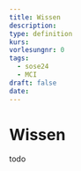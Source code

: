 ```yaml
---
title: Wissen
description: 
type: definition
kurs: 
vorlesungnr: 0
tags:
  - sose24
  - MCI
draft: false
date:
---
```


# Wissen

todo